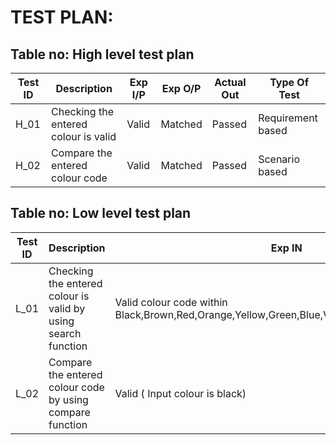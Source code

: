 # TEST PLAN:

## Table no: High level test plan

| **Test ID** | **Description**                                              | **Exp I/P** | **Exp O/P** | **Actual Out** |**Type Of Test**  |    
|-------------|--------------------------------------------------------------|------------|-------------|----------------|------------------|
|  H_01       | Checking the entered colour is valid   | Valid |Matched | Passed |Requirement based |
|  H_02       |Compare the entered colour code | Valid | Matched | Passed | Scenario based    |



## Table no: Low level test plan

| **Test ID** | **Description**                                              | **Exp IN** | **Exp OUT** | **Actual Out** |**Type Of Test**  |    
|-------------|--------------------------------------------------------------|------------|-------------|----------------|------------------|
|  L_01       |Checking the entered colour is valid by using search function |Valid colour code within Black,Brown,Red,Orange,Yellow,Green,Blue,Voilet,Grey,White,Gold,Silver |Valid|Matched|Requirement based |
|  L_02       |Compare the entered colour code by using compare function| Valid ( Input colour is black)|Colour code is matched | Passed |Scenario based    |
